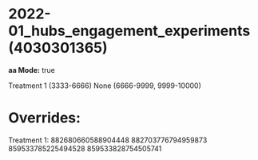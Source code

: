 # 2022-01_hubs_engagement_experiments (4030301365)
 **aa Mode:** true

Treatment 1 (3333-6666)
None (6666-9999, 9999-10000)

# Overrides:
Treatment 1:
882680660588904448
882703776794959873
859533785225494528
859533828754505741
